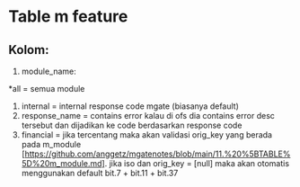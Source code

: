 # Table m feature

## Kolom:

1. module_name:

*all = semua module
1. internal = internal response code mgate (biasanya default)
2. response_name = contains error kalau di ofs dia contains error desc tersebut dan dijadikan ke code berdasarkan response code
3. financial = jika tercentang maka akan validasi orig_key yang berada pada m_module [https://github.com/anggetz/mgatenotes/blob/main/11.%20%5BTABLE%5D%20m_module.md]. jika iso dan orig_key = [null] maka akan otomatis menggunakan default bit.7 + bit.11 + bit.37
